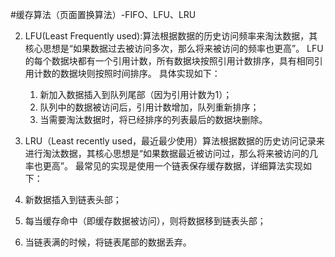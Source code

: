 #缓存算法（页面置换算法）-FIFO、LFU、LRU


2. LFU(Least Frequently used):算法根据数据的历史访问频率来淘汰数据，其核心思想是“如果数据过去被访问多次，那么将来被访问的频率也更高”。
 LFU的每个数据块都有一个引用计数，所有数据块按照引用计数排序，具有相同引用计数的数据块则按照时间排序。
具体实现如下：	 
	 1. 新加入数据插入到队列尾部（因为引用计数为1）；
	 2. 队列中的数据被访问后，引用计数增加，队列重新排序；
	 3. 当需要淘汰数据时，将已经排序的列表最后的数据块删除。

3. LRU（Least recently used，最近最少使用）算法根据数据的历史访问记录来进行淘汰数据，其核心思想是“如果数据最近被访问过，那么将来被访问的几率也更高”。
最常见的实现是使用一个链表保存缓存数据，详细算法实现如下：

1. 新数据插入到链表头部；
2. 每当缓存命中（即缓存数据被访问），则将数据移到链表头部；
3. 当链表满的时候，将链表尾部的数据丢弃。